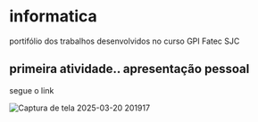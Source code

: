 # informatica
portifólio dos trabalhos desenvolvidos no curso GPI Fatec SJC
## primeira atividade.. apresentação pessoal 
segue o link

![Captura de tela 2025-03-20 201917](https://github.com/user-attachments/assets/dd7d73a2-787b-4ac2-9534-54a45e1a91ac)
